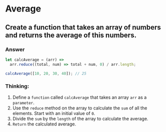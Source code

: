 # Average

## Create a function that takes an array of numbers and returns the average of this numbers.

### Answer

```js
let calcAverage = (arr) =>
  arr.reduce((total, num) => total + num, 0) / arr.length;

calcAverage([10, 20, 30, 40]); // 25
```

### Thinking:

1. Define a `function` called `calcAverage` that takes an array `arr` as a `parameter`.
2. Use the `reduce` method on the array to calculate the `sum` of all the elements. Start with an initial value of `0`.
3. Divide the `sum` by the `length` of the array to calculate the average.
4. `Return` the calculated average.
